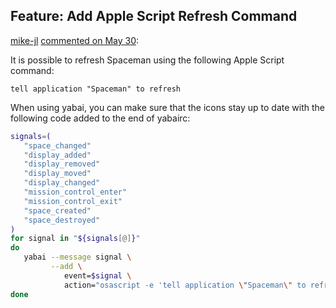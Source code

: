 
## Feature: Add Apple Script Refresh Command

[mike-jl](https://github.com/mike-jl) [commented on May 30](https://github.com/Jaysce/Spaceman/pull/34):

It is possible to refresh Spaceman using the following Apple Script command:

```applescript
tell application "Spaceman" to refresh
```

When using yabai, you can make sure that the icons stay up to date with the following code added to the end of yabairc:

```sh
signals=(
   "space_changed"
   "display_added"
   "display_removed"
   "display_moved"
   "display_changed"
   "mission_control_enter"
   "mission_control_exit"
   "space_created"
   "space_destroyed"
)
for signal in "${signals[@]}"
do
   yabai --message signal \
         --add \
            event=$signal \
            action="osascript -e 'tell application \"Spaceman\" to refresh'"
done
```
